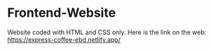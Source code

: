 # Frontend-Website
Website coded with HTML and CSS only.
Here is the link on the web: https://express-coffee-ebd.netlify.app/
